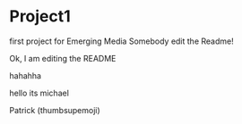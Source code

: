 # Project1
first project for Emerging Media
Somebody edit the Readme!

Ok, I am editing the README

hahahha

hello its michael

Patrick (thumbsupemoji)
